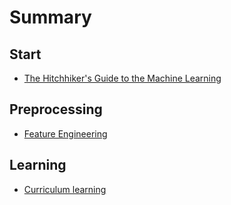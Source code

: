 # Summary

## Start

* [The Hitchhiker's Guide to the Machine Learning](README.md)

## Preprocessing

* [Feature Engineering](preprocessing/feature-engineering.md)

## Learning

* [Curriculum learning](learning/curriculum-learning.md)

